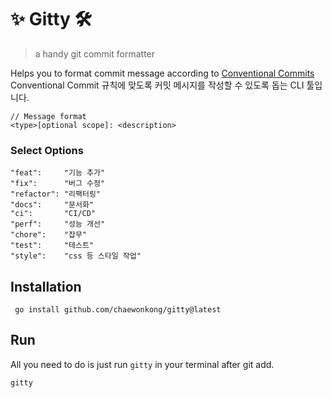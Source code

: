 # ✨ Gitty 🛠
> a handy git commit formatter

Helps you to format commit message according to [Conventional Commits](https://www.conventionalcommits.org/en/v1.0.0/)
Conventional Commit 규칙에 맞도록 커밋 메시지를 작성할 수 있도록 돕는 CLI 툴입니다.

```text
// Message format
<type>[optional scope]: <description>
```

### Select Options
```text
"feat":     "기능 추가"
"fix":      "버그 수정"
"refactor": "리팩터링"
"docs":     "문서화"
"ci":       "CI/CD"
"perf":     "성능 개선"
"chore":    "잡무"
"test":     "테스트"
"style":    "css 등 스타일 작업"
```

## Installation
```shell
 go install github.com/chaewonkong/gitty@latest
```


 ## Run
All you need to do is just run `gitty` in your terminal after git add.
```shell
gitty
```